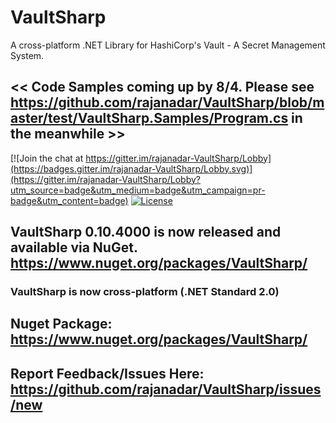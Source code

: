 VaultSharp
==========

A cross-platform .NET Library for HashiCorp's Vault - A Secret Management System.

## << Code Samples coming up by 8/4. Please see https://github.com/rajanadar/VaultSharp/blob/master/test/VaultSharp.Samples/Program.cs in the meanwhile >>

[![Join the chat at https://gitter.im/rajanadar-VaultSharp/Lobby](https://badges.gitter.im/rajanadar-VaultSharp/Lobby.svg)](https://gitter.im/rajanadar-VaultSharp/Lobby?utm_source=badge&utm_medium=badge&utm_campaign=pr-badge&utm_content=badge)	
[![License](https://img.shields.io/:license-apache%202.0-brightgreen.svg)](http://www.apache.org/licenses/LICENSE-2.0.html)	
 
 ## VaultSharp 0.10.4000 is now released and available via NuGet. https://www.nuget.org/packages/VaultSharp/	
 
 ### VaultSharp is now cross-platform (.NET Standard 2.0)
  
 ## Nuget Package: https://www.nuget.org/packages/VaultSharp/	
 ## Report Feedback/Issues Here: https://github.com/rajanadar/VaultSharp/issues/new

